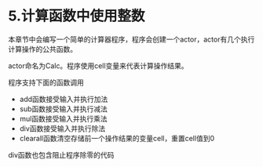 # 5.计算函数中使用整数

本章节中会编写一个简单的计算器程序，程序会创建一个actor，actor有几个执行计算操作的公共函数。

actor命名为Calc。程序使用cell变量来代表计算操作结果。

程序支持下面的函数调用

* add函数接受输入并执行加法
* sub函数接受输入并执行减法
* mul函数接受输入并执行乘法
* div函数接受输入并执行除法
* clearall函数清空存储前一个操作结果的变量cell，重置cell值到0

div函数也包含阻止程序除零的代码

